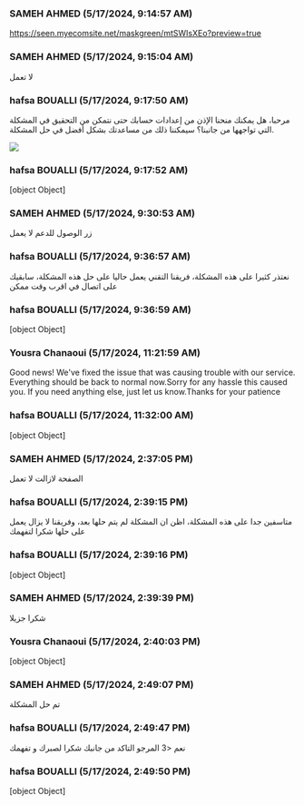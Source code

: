 ### SAMEH AHMED (5/17/2024, 9:14:57 AM)

https://seen.myecomsite.net/maskgreen/mtSWIsXEo?preview=true

### SAMEH AHMED (5/17/2024, 9:15:04 AM)

لا تعمل

### hafsa BOUALLI (5/17/2024, 9:17:50 AM)

مرحبا،
هل يمكنك منحنا الإذن من إعدادات حسابك حتى نتمكن من التحقيق في المشكلة التي تواجهها من جانبنا؟ سيمكننا ذلك من مساعدتك بشكل أفضل في حل المشكلة.


![](https://storage.crisp.chat/users/upload/operator/77cc42314787b400/d35cced9-c1a9-49e7-9b4b-827547_1r8fjjc.png)

### hafsa BOUALLI (5/17/2024, 9:17:52 AM)

[object Object]

### SAMEH AHMED (5/17/2024, 9:30:53 AM)

زر الوصول للدعم لا يعمل

### hafsa BOUALLI (5/17/2024, 9:36:57 AM)

نعتذر كثيرا على هذه المشكلة، فريقنا التقني يعمل حاليا على حل هذه المشكلة، سابقيك على اتصال في اقرب وقت ممكن

### hafsa BOUALLI (5/17/2024, 9:36:59 AM)

[object Object]

### Yousra Chanaoui (5/17/2024, 11:21:59 AM)

Good news! We've fixed the issue that was causing trouble with our service. Everything should be back to normal now.Sorry for any hassle this caused you. If you need anything else, just let us know.Thanks for your patience

### hafsa BOUALLI (5/17/2024, 11:32:00 AM)

[object Object]

### SAMEH AHMED (5/17/2024, 2:37:05 PM)

الصفحة لازالت لا تعمل

### hafsa BOUALLI (5/17/2024, 2:39:15 PM)

متاسفين جدا على هذه المشكلة، اظن ان المشكلة لم يتم حلها بعد، وفريقنا لا يزال يعمل على حلها 
شكرا لتفهمك

### hafsa BOUALLI (5/17/2024, 2:39:16 PM)

[object Object]

### SAMEH AHMED (5/17/2024, 2:39:39 PM)

شكرا جزيلا

### Yousra Chanaoui (5/17/2024, 2:40:03 PM)

[object Object]

### SAMEH AHMED (5/17/2024, 2:49:07 PM)

تم حل المشكلة

### hafsa BOUALLI (5/17/2024, 2:49:47 PM)

نعم <3  المرجو التاكد من جانبك 
شكرا لصبرك و تفهمك

### hafsa BOUALLI (5/17/2024, 2:49:50 PM)

[object Object]
